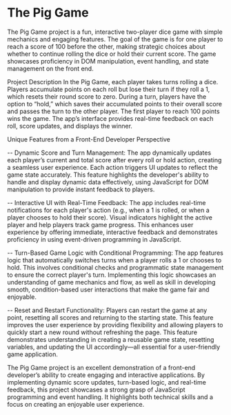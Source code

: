 # The Pig Game

The Pig Game project is a fun, interactive two-player dice game with simple mechanics and engaging features. The goal of the game is for one player to reach a score of 100 before the other, making strategic choices about whether to continue rolling the dice or hold their current score. The game showcases proficiency in DOM manipulation, event handling, and state management on the front end.

Project Description
In the Pig Game, each player takes turns rolling a dice. Players accumulate points on each roll but lose their turn if they roll a 1, which resets their round score to zero. During a turn, players have the option to “hold,” which saves their accumulated points to their overall score and passes the turn to the other player. The first player to reach 100 points wins the game. The app’s interface provides real-time feedback on each roll, score updates, and displays the winner.

Unique Features from a Front-End Developer Perspective

  -- Dynamic Score and Turn Management: The app dynamically updates each player’s current and total score after every roll or hold action, creating a seamless user experience. Each action triggers UI updates to reflect the game state accurately. This feature highlights the developer's ability to handle and display dynamic data effectively, using JavaScript for DOM manipulation to provide instant feedback to players.
  
   -- Interactive UI with Real-Time Feedback:  The app includes real-time notifications for each player's action (e.g., when a 1 is rolled, or when a player chooses to hold their score). Visual indicators highlight the active player and help players track game progress. This enhances user experience by offering immediate, interactive feedback and demonstrates proficiency in using event-driven programming in JavaScript.
   
   -- Turn-Based Game Logic with Conditional Programming: The app features logic that automatically switches turns when a player rolls a 1 or chooses to hold. This involves conditional checks and programmatic state management to ensure the correct player's turn. Implementing this logic showcases an understanding of game mechanics and flow, as well as skill in developing smooth, condition-based user interactions that make the game fair and enjoyable.
   
   -- Reset and Restart Functionality: Players can restart the game at any point, resetting all scores and returning to the starting state. This feature improves the user experience by providing flexibility and allowing players to quickly start a new round without refreshing the page. This feature demonstrates understanding in creating a reusable game state, resetting variables, and updating the UI accordingly—all essential for a user-friendly game application.
   
The Pig Game project is an excellent demonstration of a front-end developer’s ability to create engaging and interactive applications. By implementing dynamic score updates, turn-based logic, and real-time feedback, this project showcases a strong grasp of JavaScript programming and event handling. It highlights both technical skills and a focus on creating an enjoyable user experience.
